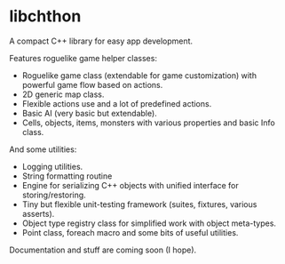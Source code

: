 libchthon
=========

A compact C++ library for easy app development.

Features roguelike game helper classes:

* Roguelike game class (extendable for game customization) with powerful game flow based on actions.
* 2D generic map class.
* Flexible actions use and a lot of predefined actions.
* Basic AI (very basic but extendable).
* Cells, objects, items, monsters with various properties and basic Info class.

And some utilities:

* Logging utilities.
* String formatting routine
* Engine for serializing C++ objects with unified interface for storing/restoring.
* Tiny but flexible unit-testing framework (suites, fixtures, various asserts).
* Object type registry class for simplified work with object meta-types.
* Point class, foreach macro and some bits of useful utilities.

Documentation and stuff are coming soon (I hope).
